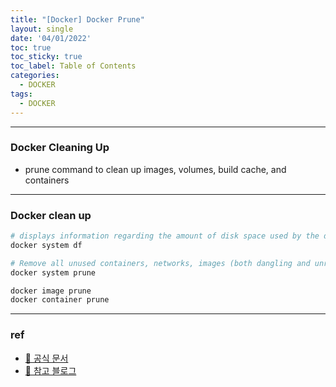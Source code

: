 ```yaml
---
title: "[Docker] Docker Prune"
layout: single
date: '04/01/2022'
toc: true
toc_sticky: true
toc_label: Table of Contents
categories:
  - DOCKER
tags:
  - DOCKER
---
```


---
### Docker Cleaning Up
* prune command to clean up images, volumes, build cache, and containers

---


### Docker clean up
```bash
# displays information regarding the amount of disk space used by the docker daemon
docker system df

# Remove all unused containers, networks, images (both dangling and unreferenced), and optionally, volumes
docker system prune

docker image prune
docker container prune
```
---

### ref
* [🔗 공식 문서](https://docs.docker.com/engine/reference/commandline/system_prune/)
* [🔗 참고 블로그](https://www.lainyzine.com/ko/article/docker-prune-usage-remove-unused-docker-objects/)